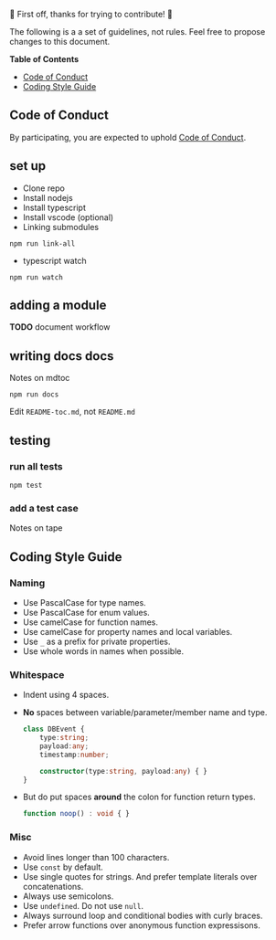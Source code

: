 :tada: First off, thanks for trying to contribute! :tada:

The following is a a set of guidelines, not rules. Feel free to propose changes to this document.

**Table of Contents**

- [Code of Conduct](#code-of-conduct)
- [Coding Style Guide](#coding-style-guide)

## Code of Conduct

By participating, you are expected to uphold [Code of Conduct](CODE_OF_CONDUCT.md).


## set up ##

* Clone repo
* Install nodejs
* Install typescript
* Install vscode (optional)
* Linking submodules

```
npm run link-all
```

* typescript watch

```
npm run watch
```

## adding a module ##

**TODO** document workflow

## writing docs docs ##

Notes on mdtoc

```
npm run docs
```

Edit `README-toc.md`, not `README.md`

## testing ##

### run all tests ###

```
npm test
```

### add a test case ###

Notes on tape


## Coding Style Guide

### Naming

- Use PascalCase for type names.
- Use PascalCase for enum values.
- Use camelCase for function names.
- Use camelCase for property names and local variables.
- Use `_` as a prefix for private properties.
- Use whole words in names when possible.

### Whitespace

- Indent using 4 spaces.
- **No** spaces between variable/parameter/member name and type.

    ```ts
    class DBEvent {
        type:string;
        payload:any;
        timestamp:number;

        constructor(type:string, payload:any) { }
    }
    ```

- But do put spaces **around** the colon for function return types.

    ```ts
    function noop() : void { }
    ```

### Misc

- Avoid lines longer than 100 characters.
- Use `const` by default.
- Use single quotes for strings. And prefer template literals over concatenations.
- Always use semicolons.
- Use `undefined`. Do not use `null`.
- Always surround loop and conditional bodies with curly braces.
- Prefer arrow functions over anonymous function expressisons.


